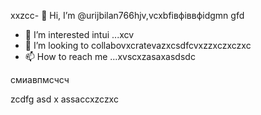 xxzcc- 👋 Hi, I’m @urijbilan766hjv,vcxbfівфіввфіdgmn gfd
- 👀 I’m interested intui ...xcv
- 💞️ I’m looking to collabovxcratevazxcsdfcvxzzxczxczxc
- 📫 How to reach me ...xvscxzasaxasdsdc
<!---hbxsavxcxzcxzc
urijbilan766/sad is a ✨ special ✨ repository because its `README.md` (this file) appears oasdfasdfn gbfyour GitHub profile.x
You can click the Preview linисмиk to take a look at yyiuour changes.asdxcbv
--->смиавпмсчсч
zcdfg
asd
x
assaccxzczxc
